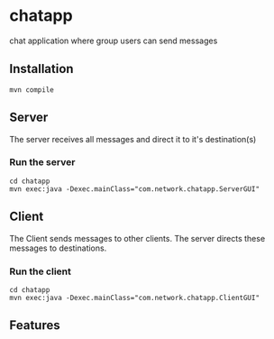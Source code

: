 # chatapp
chat application where group users can send messages

## Installation
``` cd chatapp
mvn compile
```

## Server
The server receives all messages and direct it to it's destination(s)
### Run the server
```
cd chatapp
mvn exec:java -Dexec.mainClass="com.network.chatapp.ServerGUI"
```

## Client
The Client sends messages to other clients. The server directs these messages to destinations.
### Run the client
```
cd chatapp
mvn exec:java -Dexec.mainClass="com.network.chatapp.ClientGUI"
```

## Features

